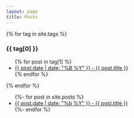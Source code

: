 ```yaml
---
layout: page
title: Posts
---
```


{% for tag in site.tags %}
  <h3>{{ tag[0] }}</h3>
  <ul>
    {% for post in tag[1] %}
      <li><a href="{{ post.url }}">{{ post.date | date: "%B %Y" }} - {{ post.title }}</a></li>
    {% endfor %}
  </ul>
{% endfor %}

<ul>
  {%- for post in site.posts %}
  <li><a href="{{ post.url }}">{{ post.date | date: "%b %Y" }} - {{ post.title }}</a></li>
  {%- endfor %}
</ul>